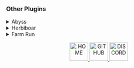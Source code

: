 ### Other Plugins

<details>
  <summary>Abyss</summary>
  <figure>
    <figcaption>
    Crafts runes through the Abyss.
    LIFETIME: $15 Paypal/BTC or 40m RSGP
  </figcaption>
  <img border="0" alt="ABYSS" src="https://cdn.discordapp.com/attachments/785780982656663562/785789014531768353/unknown.png" width="500" height="500" class="center">
  
  </figure>
</details>

<details>
  <summary>Herbiboar</summary>
  <figure>
    <figcaption>
    Harvests herbiboar for you.
    LIFETIME: $5 Paypal/BTC or 13m RSGP
  </figcaption>
  <img border="0" alt="HERBIBOAR" src="https://cdn.discordapp.com/attachments/790923023985278977/790925431053352990/unknown.png" width="500" height="500" class="center">
  </figure>
</details>

<details>
  <summary>Farm Run</summary>
  <figure>
    <figcaption>
    Does farm runs for you.
    FREE
  </figcaption>
  <img border="0" alt="FARM_RUN" src="https://i.imgur.com/NpQStF0.png" width="500" height="500" class="center">
  </figure>
</details>

<p align="center">
<a href="https://elli-tt.github.io/">
<img border="0" alt="HOME" src="https://static.thenounproject.com/png/423483-200.png" width="50" height="50" class="center">
</a>
<a href="https://github.com/Elli-tt/">
<img border="0" alt="GITHUB" src="https://image.flaticon.com/icons/png/512/25/25231.png" width="50" height="50" class="center">
</a>
<a href="https://discord.com/invite/aRptk29m">
<img border="0" alt="DISCORD" src="https://cdn.iconscout.com/icon/free/png-256/discord-1-555369.png" width="50" height="50" class="center">
</a>
</p>
